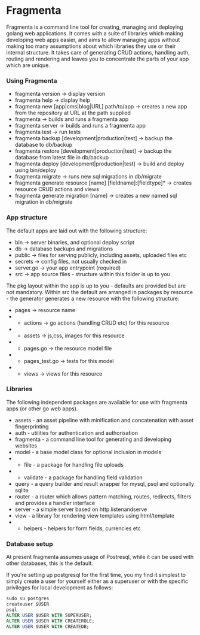 # Fragmenta

Fragmenta is a command line tool for creating, managing and deploying golang web applications. It comes with a suite of libraries which making developing web apps easier, and aims to allow managing apps without making too many assumptions about which libraries they use or their internal structure. It takes care of generating CRUD actions, handling auth, routing and rendering and leaves you to concentrate the parts of your app which are unique. 

### Using Fragmenta

* fragmenta version -> display version
* fragmenta help -> display help
* fragmenta new [app|cms|blog|URL] path/to/app -> creates a new app from the repository at URL at the path supplied
* fragmenta -> builds and runs a fragmenta app
* fragmenta server -> builds and runs a fragmenta app
* fragmenta test  -> run tests
* fragmenta backup [development|production|test] -> backup the database to db/backup
* fragmenta restore [development|production|test] -> backup the database from latest file in db/backup
* fragmenta deploy [development|production|test] -> build and deploy using bin/deploy
* fragmenta migrate -> runs new sql migrations in db/migrate
* fragmenta generate resource [name] [fieldname]:[fieldtype]* -> creates resource CRUD actions and views
* fragmenta generate migration [name] -> creates a new named sql migration in db/migrate


### App structure

The default apps are laid out with the following structure:

* bin -> server binaries, and optional deploy script
* db -> database backups and migrations
* public -> files for serving publicly, including assets, uploaded files etc
* secrets -> config files, not usually checked in
* server.go -> your app entrypoint (required)
* src -> app source files - structure within this folder is up to you

The pkg layout within the app is up to you - defaults are provided but are not mandatory. Within src the default are arranged in packages by resource - the generator generates a new resource with the following structure:

* pages -> resource name
* * actions -> go actions (handling CRUD etc) for this resource
* * assets -> js,css, images for this resource
* * pages.go -> the resource model file
* * pages_test.go -> tests for this model
* * views -> views for this resource


### Libraries

The following independent packages are available for use with fragmenta apps (or other go web apps). 

* assets - an asset pipeline with minification and concatenation with asset fingerprinting
* auth - utilities for authentication and authorisation
* fragmenta - a command line tool for generating and developing websites
* model - a base model class for optional inclusion in models
* * file - a package for handling file uploads
* * validate - a package for handling field validation
* query - a query builder and result wrapper for mysql, psql and optionally sqlite
* router - a router which allows pattern matching, routes, redirects, filters and provides a handler interface
* server - a simple server based on http.listenandserve
* view - a library for rendering view templates using html/template
* * helpers - helpers for form fields, currencies etc

### Database setup 

At present fragmenta assumes usage of Postresql, while it can be used with other databases, this is the default. 

If you're setting up postgresql for the first time, you my find it simplest to simply create a user for yourself either as a superuser or with the specific privileges for local development as follows:

```sql
sudo su postgres
createuser $USER
psql
ALTER USER $USER WITH SUPERUSER;
ALTER USER $USER WITH CREATEROLE;
ALTER USER $USER WITH CREATEDB;
```
